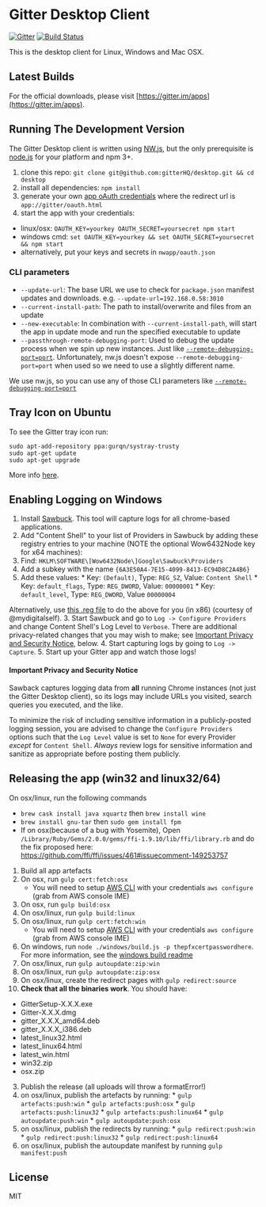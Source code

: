# Gitter Desktop Client

[![Gitter](https://badges.gitter.im/Join%20Chat.svg)](https://gitter.im/gitterHQ/desktop?utm_source=badge&utm_medium=badge&utm_campaign=pr-badge&utm_content=badge)
[![Build Status](https://travis-ci.org/gitterHQ/desktop.svg?branch=master)](https://travis-ci.org/gitterHQ/desktop)

This is the desktop client for Linux, Windows and Mac OSX.

## Latest Builds

For the official downloads, please visit [https://gitter.im/apps](https://gitter.im/apps).

## Running The Development Version

The Gitter Desktop client is written using [NW.js](http://nwjs.io/), but the only prerequisite is [node.js](http://nodejs.org/download) for your platform and npm 3+.

1. clone this repo: `git clone git@github.com:gitterHQ/desktop.git && cd desktop`
2. install all dependencies: `npm install`
3. generate your own [app oAuth credentials](https://developer.gitter.im/apps) where the redirect url is `app://gitter/oauth.html`
4. start the app with your credentials:
  * linux/osx: `OAUTH_KEY=yourkey OAUTH_SECRET=yoursecret npm start`
  * windows cmd: `set OAUTH_KEY=yourkey && set OAUTH_SECRET=yoursecret && npm start`
  * alternatively, put your keys and secrets in `nwapp/oauth.json`

### CLI parameters

 - `--update-url`: The base URL we use to check for `package.json` manifest updates and downloads. e.g. `--update-url=192.168.0.58:3010`
 - `--current-install-path`: The path to install/overwrite and files from an update
 - `--new-executable`: In combination with `--current-install-path`, will start the app in update mode and run the specified executable to update
 - `--passthrough-remote-debugging-port`: Used to debug the update process when we spin up new instances. Just like [`--remote-debugging-port=port`](https://github.com/nwjs/nw.js/wiki/debugging-with-devtools). Unfortunately, nw.js doesn't expose `--remote-debugging-port=port` when used so we need to use a slightly different name.

We use nw.js, so you can use any of those CLI parameters like [`--remote-debugging-port=port`](https://github.com/nwjs/nw.js/wiki/debugging-with-devtools)

## Tray Icon on Ubuntu

To see the Gitter tray icon run:

```
sudo apt-add-repository ppa:gurqn/systray-trusty
sudo apt-get update
sudo apt-get upgrade
```

More info [here](http://ubuntuforums.org/showthread.php?t=2217458).

## Enabling Logging on Windows

1. Install [Sawbuck](https://code.google.com/p/sawbuck/). This tool will capture logs for all chrome-based applications.
2. Add "Content Shell" to your list of Providers in Sawbuck by adding these registry entries to your machine (NOTE the optional Wow6432Node key for x64 machines):
  1. Find:  `HKLM\SOFTWARE\[Wow6432Node\]Google\Sawbuck\Providers`
  2. Add a subkey with the name `{6A3E50A4-7E15-4099-8413-EC94D8C2A4B6}`
  3. Add these values:
    * Key: `(Default)`, Type: `REG_SZ`, Value: `Content Shell`
    * Key: `default_flags`, Type: `REG_DWORD`, Value: `00000001`
    * Key: `default_level`, Type: `REG_DWORD`, Value `00000004`

  Alternatively, use [this .reg file](http://cl.ly/1K0R2o1r1K0Z/download/enable-gitter-logging.reg) to do the above for you (in x86) (courtesy of @mydigitalself).
3. Start Sawbuck and go to `Log -> Configure Providers` and change Content Shell's Log Level to `Verbose`. There are additional privacy-related changes that you may wish to make; see [Important Privacy and Security Notice](#important-privacy-and-security-notice), below.
4. Start capturing logs by going to `Log -> Capture`.
5. Start up your Gitter app and watch those logs!

#### Important Privacy and Security Notice ####

Sawback captures logging data from **all** running Chrome instances (not just the Gitter Desktop client), so its logs may include URLs you visited, search queries you executed, and the like.

To minimize the risk of including sensitive information in a publicly-posted logging session, you are advised to change the `Configure Providers` options such that the `Log Level` value is set to `None` for every Provider *except* for `Content Shell`. *Always* review logs for sensitive information and sanitize as appropriate before posting them publicly.

## Releasing the app (win32 and linux32/64)

On osx/linux, run the following commands
 - `brew cask install java xquartz` then `brew install wine`
 - `brew install gnu-tar` then `sudo gem install fpm`
 - If on osx(because of a bug with Yosemite), Open `/Library/Ruby/Gems/2.0.0/gems/ffi-1.9.10/lib/ffi/library.rb` and do the fix proposed here: https://github.com/ffi/ffi/issues/461#issuecomment-149253757

1. Build all app artefacts
  1. On osx, run `gulp cert:fetch:osx`
     - You will need to setup [AWS CLI](https://aws.amazon.com/cli/) with your credentials `aws configure` (grab from AWS console IME)
  1. On osx, run `gulp build:osx`
  1. On osx/linux, run `gulp build:linux`
  2. On osx/linux, run `gulp cert:fetch:win`
     - You will need to setup [AWS CLI](https://aws.amazon.com/cli/) with your credentials `aws configure` (grab from AWS console IME)
  3. On windows, run `node ./windows/build.js -p thepfxcertpasswordhere`. For more information, see the [windows build readme](https://github.com/gitterHQ/desktop/blob/master/windows/README.md)
  4. On osx/linux, run `gulp autoupdate:zip:win`
  4. On osx/linux, run `gulp autoupdate:zip:osx`
  5. On osx/linux, create the redirect pages with `gulp redirect:source`
2. **Check that all the binaries work**. You should have:
  * GitterSetup-X.X.X.exe
  * Gitter-X.X.X.dmg
  * gitter_X.X.X_amd64.deb
  * gitter_X.X.X_i386.deb
  * latest_linux32.html
  * latest_linux64.html
  * latest_win.html
  * win32.zip
  * osx.zip
3. Publish the release (all uploads will throw a formatError!)
  1. on osx/linux, publish the artefacts by running:
    * `gulp artefacts:push:win`
    * `gulp artefacts:push:osx`
    * `gulp artefacts:push:linux32`
    * `gulp artefacts:push:linux64`
    * `gulp autoupdate:push:win`
    * `gulp autoupdate:push:osx`
  2. on osx/linux, publish the redirects by running:
    * `gulp redirect:push:win`
    * `gulp redirect:push:linux32`
    * `gulp redirect:push:linux64`
  3. on osx/linux, publish the autoupdate manifest by running `gulp manifest:push`

## License


MIT
